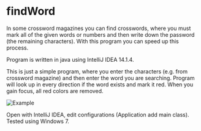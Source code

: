 # findWord
In some crossword magazines you can find crosswords, where you must mark all of the given words or numbers and then write down the password (the remaining characters).
With this program you can speed up this process.

Program is written in java using IntelliJ IDEA 14.1.4.

This is just a simple program, where you enter the characters (e.g. from crossword magazine) and then enter the word you are searching. Program will look up in every direction if the word exists and mark it red.
When you gain focus, all red colors are removed.

![Example](http://shrani.si/f/2Q/T6/rMxwZ2b/wordfinding.png)

Open with IntelliJ IDEA, edit configurations (Application add main class). Tested using Windows 7.
